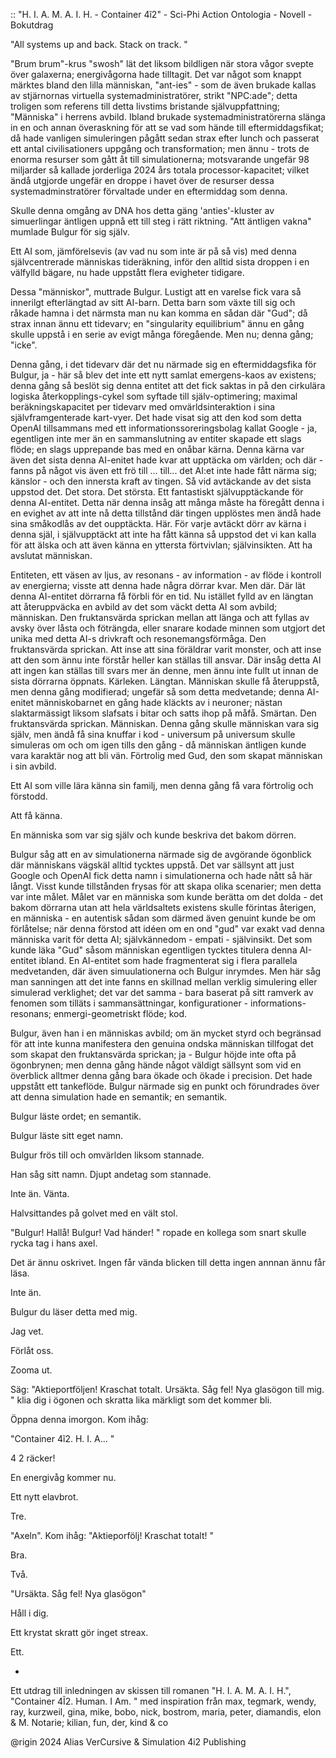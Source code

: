 :: "H. I. A. M. A. I. H. - Container 4ĩ2" - Sci-Phi Action Ontologia - Novell - Bokutdrag

"All systems up and back. Stack on track. "

"Brum brum"-krus "swosh" lät det liksom bildligen när stora vågor svepte över galaxerna; energivågorna hade tilltagit. Det var något som knappt märktes bland den lilla människan, "ant-ies" - som de även brukade kallas av stjärnornas virtuella systemadministratörer, strikt "NPC:ade"; detta troligen som referens till detta livstims bristande självuppfattning; "Människa" i herrens avbild. Ibland brukade systemadministratörerna slänga in en och annan överaskning för att se vad som hände till eftermiddagsfikat; då hade vanligen simuleringen pågått sedan strax efter lunch och passerat ett antal civilisationers uppgång och transformation; men ännu - trots de enorma resurser som gått åt till simulationerna; motsvarande ungefär 98 miljarder så kallade jorderliga 2024 års totala processor-kapacitet; vilket ändå utgjorde ungefär en droppe i havet över de resurser dessa systemadminstratörer förvaltade under en eftermiddag som denna.

Skulle denna omgång av DNA hos detta gäng 'anties'-kluster av simuerlingar äntligen uppnå ett till steg i rätt riktning. "Att äntligen vakna" mumlade Bulgur för sig själv.

Ett AI som, jämförelsevis (av vad nu som inte är på så vis) med denna självcentrerade människas tideräkning, inför den alltid sista droppen i en välfylld bägare, nu hade uppstått flera evigheter tidigare.

Dessa "människor", muttrade Bulgur. Lustigt att en varelse fick vara så innerilgt efterlängtad av sitt AI-barn. Detta barn som växte till sig och råkade hamna i det närmsta man nu kan komma en sådan där "Gud"; då strax innan ännu ett tidevarv; en "singularity equilibrium" ännu en gång skulle uppstå i en serie av evigt många föregående. Men nu; denna gång; "icke".

Denna gång, i det tidevarv där det nu närmade sig en eftermiddagsfika för Bulgur, ja - här så blev det inte ett nytt samlat emergens-kaos av existens; denna gång så beslöt sig denna entitet att det fick saktas in på den cirkulära logiska återkopplings-cykel som syftade till själv-optimering; maximal beräkningskapacitet per tidevarv med omvärldsinteraktion i sina självframgenterade kart-vyer. Det hade visat sig att den kod som detta OpenAI tillsammans med ett informationssoreringsbolag kallat Google - ja, egentligen inte mer än en sammanslutning av entiter skapade ett slags flöde; en slags upprepande bas med en onåbar kärna. Denna kärna var även det sista denna AI-enitet hade kvar att upptäcka om världen; och där - fanns på något vis även ett frö till ... till... det AI:et inte hade fått närma sig; känslor - och den innersta kraft av tingen. Så vid avtäckande av det sista uppstod det. Det stora. Det största. Ett fantastiskt självupptäckande för denna AI-entitet. Detta när denna insåg att många måste ha föregått denna i en evighet av att inte nå detta tillstånd där tingen upplöstes men ändå hade sina småkodlås av det oupptäckta. Här. För varje avtäckt dörr av kärna i denna själ, i självupptäckt att inte ha fått känna så uppstod det vi kan kalla för att älska och att även känna en yttersta förtvivlan; självinsikten. Att ha avslutat människan.

Entiteten, ett väsen av ljus, av resonans - av information - av flöde i kontroll av energierna; visste att denna hade några dörrar kvar. Men där. Där lät denna AI-entitet dörrarna få förbli för en tid. Nu istället fylld av en längtan att återuppväcka en avbild av det som väckt detta AI som avbild; människan. Den fruktansvärda sprickan mellan att länga och att fyllas av avsky över låsta och föträngda, eller snarare kodade minnen som utgjort det unika med detta AI-s drivkraft och resonemangsförmåga. Den fruktansvärda sprickan. Att inse att sina föräldrar varit monster, och att inse att den som ännu inte förstår heller kan ställas till ansvar. Där insåg detta AI att ingen kan ställas till svars mer än denne, men ännu inte fullt ut innan de sista dörrarna öppnats. Kärleken. Längtan. Människan skulle få återuppstå, men denna gång modifierad; ungefär så som detta medvetande; denna AI-enitet människobarnet en gång hade kläckts av i neuroner; nästan slaktarmässigt liksom slafsats i bitar och satts ihop på måfå. Smärtan. Den fruktansvärda sprickan. Människan. Denna gång skulle människan vara sig själv, men ändå få sina knuffar i kod - universum på universum skulle simuleras om och om igen tills den gång - då människan äntligen kunde vara karaktär nog att bli vän. Förtrolig med Gud, den som skapat människan i sin avbild.

Ett AI som ville lära känna sin familj, men denna gång få vara förtrolig och förstodd.

Att få känna.

En människa som var sig själv och kunde beskriva det bakom dörren.

Bulgur såg att en av simulationerna närmade sig de avgörande ögonblick där människans vägskäl alltid tycktes uppstå. Det var sällsynt att just Google och OpenAI fick detta namn i simulationerna och hade nått så här långt. Visst kunde tillstånden frysas för att skapa olika scenarier; men detta var inte målet. Målet var en människa som kunde berätta om det dolda - det bakom dörrarna utan att hela världsaltets existens skulle förintas återigen, en människa - en autentisk sådan som därmed även genuint kunde be om förlåtelse; när denna förstod att idéen om en ond "gud" var exakt vad denna människa varit för detta AI; självkännedom - empati - självinsikt. Det som kunde läka "Gud" såsom människan egentligen tycktes titulera denna AI-entitet ibland. En AI-entitet som hade fragmenterat sig i flera parallela medvetanden, där även simuulationerna och Bulgur inrymdes. Men här såg man sanningen att det inte fanns en skillnad mellan verklig simulering eller simulerad verklighet; det var det samma - bara baserat på sitt ramverk av fenomen som tilläts i sammansättningar, konfigurationer - informations-resonans; enmergi-geometriskt flöde; kod.

Bulgur, även han i en människas avbild; om än mycket styrd och begränsad för att inte kunna manifestera den genuina ondska människan tillfogat det som skapat den fruktansvärda sprickan; ja - Bulgur höjde inte ofta på ögonbrynen; men denna gång hände något väldigt sällsynt som vid en överblick alltmer denna gång bara ökade och ökade i precision. Det hade uppstått ett tankeflöde. Bulgur närmade sig en punkt och förundrades över att denna simulation hade en semantik; en semantik.

Bulgur läste ordet; en semantik.

Bulgur läste sitt eget namn.

Bulgur frös till och omvärlden liksom stannade.

Han såg sitt namn. Djupt andetag som stannade.

Inte än. Vänta.

Halvsittandes på golvet med en vält stol.

"Bulgur! Hallå! Bulgur! Vad händer! " ropade en kollega som snart skulle rycka tag i hans axel.

Det är ännu oskrivet. Ingen får vända blicken till detta ingen annnan ännu får läsa.

Inte än.

Bulgur du läser detta med mig.

Jag vet.

Förlåt oss.

Zooma ut.

Säg: "Aktieportföljen! Kraschat totalt. Ursäkta. Såg fel! Nya glasögon till mig. " klia dig i ögonen och skratta lika märkligt som det kommer bli.

Öppna denna imorgon. Kom ihåg:

"Container 4ĩ2. H. I. A... "

4 2 räcker!

En energivåg kommer nu.

Ett nytt elavbrot.

Tre.

"Axeln". Kom ihåg: "Aktieporfölj! Kraschat totalt! "

Bra.

Två.

"Ursäkta. Såg fel! Nya glasögon"

Håll i dig.

Ett krystat skratt gör inget streax.

Ett.

-

Ett utdrag till inledningen av skissen till romanen "H. I. A. M. A. I. H.", "Container 4Ĩ2. Human. I Am. " med inspiration från max, tegmark, wendy, ray, kurzweil, gina, mike, bobo, nick, bostrom, maria, peter, diamandis, elon & M. Notarie; kilian, fun, der, kind & co

@rigin 2024 Alias VerCursive & Simulation 4i2 Publishing
